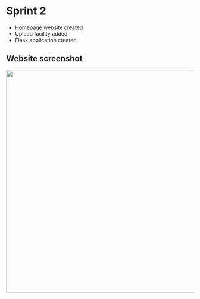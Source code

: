 # Sprint 2
* Homepage website created
* Upload facility added
* Flask application created

## Website screenshot
<img src="https://i.ibb.co/8PNxSsj/Screenshot-21.png" height=600px>
